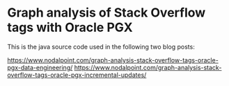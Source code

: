 # Graph analysis of Stack Overflow tags with Oracle PGX
This is the java source code used in the following two blog posts:

https://www.nodalpoint.com/graph-analysis-stack-overflow-tags-oracle-pgx-data-engineering/
https://www.nodalpoint.com/graph-analysis-stack-overflow-tags-oracle-pgx-incremental-updates/

